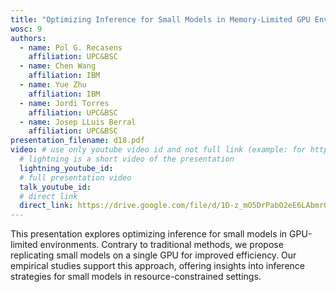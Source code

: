 ```yaml
---
title: "Optimizing Inference for Small Models in Memory-Limited GPU Environments"
wosc: 9
authors:
  - name: Pol G. Recasens
    affiliation: UPC&BSC
  - name: Chen Wang 
    affiliation: IBM
  - name: Yue Zhu
    affiliation: IBM
  - name: Jordi Torres
    affiliation: UPC&BSC
  - name: Josep LLuis Berral
    affiliation: UPC&BSC
presentation_filename: d18.pdf
video: # use only youtube video id and not full link (example: for https://www.youtube.com/watch?v=xcJtL7QggTI, id is xcJtL7QggTI)
  # lightning is a short video of the presentation
  lightning_youtube_id: 
  # full presentation video
  talk_youtube_id: 
  # direct link
  direct_link: https://drive.google.com/file/d/1D-z_mO5DrPabO2eE6LAbmrOuUQdTrLhd/view
---
```


This presentation explores optimizing inference for small models in GPU-limited environments. Contrary to traditional methods, we propose replicating small models on a single GPU for improved efficiency. Our empirical studies support this approach, offering insights into inference strategies for small models in resource-constrained settings.	